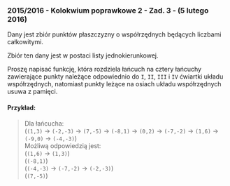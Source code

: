 ### 2015/2016 - Kolokwium poprawkowe 2 - Zad. 3 - (5 lutego 2016)

Dany jest zbiór punktów płaszczyzny o współrzędnych będących liczbami całkowitymi.

Zbiór ten dany jest w postaci listy jednokierunkowej.

Proszę napisać funkcję, która rozdziela łańcuch na cztery łańcuchy zawierające punkty należące odpowiednio do `I`, `II`, `III` i `IV` ćwiartki układu współrzędnych, natomiast punkty leżące na osiach układu współrzędnych usuwa z pamięci.

#### Przykład: ####
> Dla łańcucha:  
> (`(1,3)` -> `(-2,-3)` -> `(7,-5)` -> `(-8,1)` -> `(0,2)` -> `(-7,-2)` -> `(1,6)` -> `(-9,0)` -> `(-4,-3)`)  
> Możliwą odpowiedzią jest:  
> (`(1,6)` -> `(1,3)`)  
> (`(-8,1)`)  
> (`(-4,-3)` -> `(-7,-2)` -> `(-2,-3)`)  
> (`(7,-5)`)  
